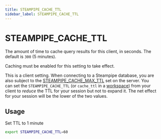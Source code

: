 ```yaml
---
title: STEAMPIPE_CACHE_TTL
sidebar_label: STEAMPIPE_CACHE_TTL
---
```


# STEAMPIPE_CACHE_TTL

The amount of time to cache query results for this client, in seconds. The default is `300` (5 minutes).

Caching must be enabled for this setting to take effect.

This is a client setting. When connecting to a Steampipe database, you are also subject to the [STEAMPIPE_CACHE_MAX_TTL](reference/env-vars/steampipe_cache_max_ttl) set on the server.  You can set the `STEAMPIPE_CACHE_TTL` (or `cache_ttl` in a [workspace](/docs/reference/config-files/workspace)) from your client to *reduce* the TTL for your session but not to expand it. The net effect for your session will be the lower of the two values.


## Usage 
Set TTL to 1 minute
```bash
export STEAMPIPE_CACHE_TTL=60 
```